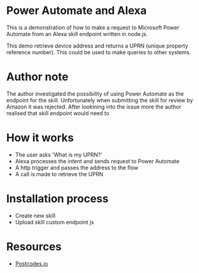 # Power Automate and Alexa
This is a demonstration of how to make a request to Microsoft Power Automate 
from an Alexa skill endpoint written in node.js.

This demo retrieve device address and returns a UPRN (unique
property reference number). This could be used to make queries to other systems.

# Author note
The author investigated the possibility of using Power Automate as the endpoint for the skill. 
Unfortunately when submitting the skill for review by Amazon it was rejected. After lookining
into the issue more the author realised that skill endpoint would need to

# How it works 

- The user asks 'What is my UPRN?'
- Alexa processes the intent and sends request to Power Automate
- A http trigger and passes the address to the flow
- A call is made to retrieve the UPRN

# Installation process
- Create new skill
- Upload skill custom endpoint js

# Resources

- [Postcodes.io](https://postcodes.io/)
